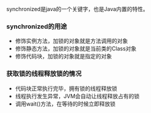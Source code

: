 synchronized是java的一个关键字，也是Java内置的特性。

### synchronized的用途

- 修饰实例方法，加锁的对象就是方法调用的对象
- 修饰静态方法，加锁的对象就是当前类的Class对象
- 修饰代码块，加锁的对象就是指定的对象

### 获取锁的线程释放锁的情况

- 代码块正常执行完毕，拥有锁的线程释放锁
- 线程执行发生异常，JVM会自动让线程释放占有的锁
- 调用wait()方法，在等待的时候立即释放锁



